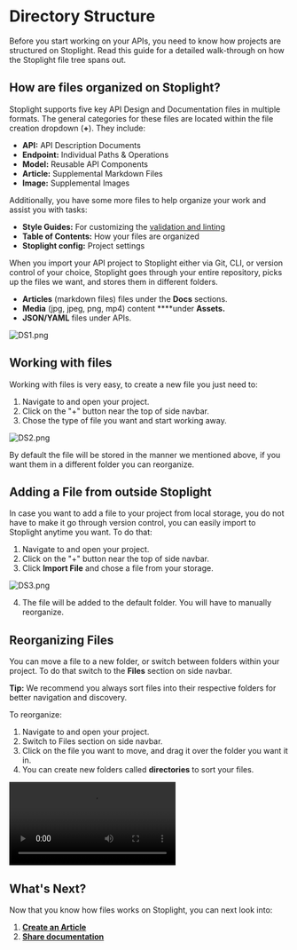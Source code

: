 # Directory Structure

Before you start working on your APIs, you need to know how projects are structured on Stoplight. Read this guide for a detailed walk-through on how the Stoplight file tree spans out. 

## How are files organized on Stoplight?

Stoplight supports five key API Design and Documentation files in multiple formats. The general categories for these files are located within the file creation dropdown (**+**). They include:

- **API:** API Description Documents
- **Endpoint:** Individual Paths & Operations
- **Model:** Reusable API Components
- **Article:** Supplemental Markdown Files
- **Image:** Supplemental Images

Additionally, you have some more files to help organize your work and assist you with tasks: 

- **Style Guides:** For customizing the [validation and linting](https://meta.stoplight.io/docs/studio/ZG9jOjc4-validation-and-linting)
- **Table of Contents:** How your files are organized
- **Stoplight config:** Project settings

When you import your API project to Stoplight either via Git, CLI, or version control of your choice, Stoplight goes through your entire repository, picks up the files we want, and stores them in different folders. 

- **Articles** (markdown files) files under the **Docs** sections.
- **Media** (jpg, jpeg, png, mp4) content ****under **Assets.**
- **JSON/YAML** files under APIs.

![DS1.png](https://stoplight.io/api/v1/projects/cHJqOjI/images/714zV2RSKpE)


## Working with files

Working with files is very easy, to create a new file you just need to: 

1. Navigate to and open your project. 
2. Click on the "+" button near the top of side navbar. 
3. Chose the type of file you want and start working away. 

![DS2.png](https://stoplight.io/api/v1/projects/cHJqOjI/images/ZKLZY1F2whw)


By default the file will be stored in the manner we mentioned above, if you want them in a different folder you can reorganize. 

## Adding a File from outside Stoplight

In case you want to add a file to your project from local storage, you do not have to make it go through version control, you can easily import to Stoplight anytime you want. To do that:

1. Navigate to and open your project. 
2. Click on the "+" button near the top of side navbar. 
3. Click **Import File** and chose a file from your storage. 

![DS3.png](https://stoplight.io/api/v1/projects/cHJqOjI/images/xLBzraVDZeU)

4. The file will be added to the default folder. You will have to manually reorganize.

## Reorganizing Files

You can move a file to a new folder, or switch between folders within your project. To do that switch to the **Files** section on side navbar. 

**Tip:** We recommend you always sort files into their respective folders for better navigation and discovery.

To reorganize: 

1. Navigate to and open your project. 
2. Switch to Files section on side navbar. 
3. Click on the file you want to move, and drag it over the folder you want it in. 
4. You can create new folders called **directories** to sort your files. 

![movie.mov](D../assets/DS4.mov)

## **What's Next?**

Now that you know how files works on Stoplight, you can next look into: 

1. [**Create an Article** ](e.creating-an-article.md)
2. [**Share documentation**](b1.directory_structure.md)